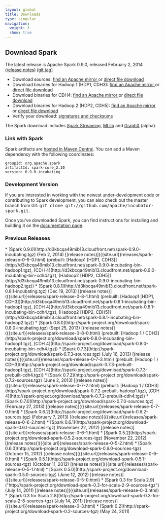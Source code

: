 ```yaml
---
layout: global
title: Downloads
type: singular
navigation:
  weight: 3
  show: true
---
```


## Download Spark
The latest release is Apache Spark 0.9.0, released February 2, 2014 [(release notes)]({{site.url}}releases/spark-release-0-9-0.html) [(git tag)](https://git-wip-us.apache.org/repos/asf?p=incubator-spark.git;a=tag;h=cb95d8055aa534be86afcc8c6f73b99131a461dc)

* Download sources: 
<a href="http://www.apache.org/dyn/closer.cgi/incubator/spark/spark-0.9.0-incubating/spark-0.9.0-incubating.tgz" onClick="trackOutboundLink(this, 'Release Downlaod Links', 'apache_spark-0.9.0-incubating.tgz'); return false;"> find an Apache mirror </a>
or
<a href="http://d3kbcqa49mib13.cloudfront.net/spark-0.9.0-incubating.tgz" onClick="trackOutboundLink(this, 'Release Download Links', 'cloudfront_spark-0.9.0-incubating.tgz'); return false;"> direct file download </a>
* Download binaries for Hadoop 1 (HDP1, CDH3):
<a href="http://www.apache.org/dyn/closer.cgi/incubator/spark/spark-0.9.0-incubating/spark-0.9.0-incubating-bin-hadoop1.tgz" onClick="trackOutboundLink(this, 'Release Download Links', 'apache_spark-0.9.0-incubating-bin-hadoop1.tgz'); return false;"> find an Apache mirror </a>
or
<a href="http://d3kbcqa49mib13.cloudfront.net/spark-0.9.0-incubating-bin-hadoop1.tgz" onClick="trackOutboundLink(this, 'Release Download Links', 'cloudfront_spark-0.9.0-incubating-bin-hadoop1.tgz'); return false;"> direct file download </a>
* Download binaries for CDH4: 
<a href="http://www.apache.org/dyn/closer.cgi/incubator/spark/spark-0.9.0-incubating/spark-0.9.0-incubating-bin-cdh4.tgz" onClick="trackOutboundLink(this, 'Release Download Links', 'apache_spark-0.9.0-incubating-bin-cdh4.tgz'); return false;"> find an Apache mirror </a>
or 
<a href="http://d3kbcqa49mib13.cloudfront.net/spark-0.9.0-incubating-bin-cdh4.tgz" onClick="trackOutboundLink(this, 'Release Download Links', 'cloudfront_spark-0.9.0-incubating-bin-cdh4.tgz'); return false;"> direct file download </a>
* Download binaries for Hadoop 2 (HDP2, CDH5): 
<a href="http://www.apache.org/dyn/closer.cgi/incubator/spark/spark-0.9.0-incubating/spark-0.9.0-incubating-bin-hadoop2.tgz" onClick="trackOutboundLink(this, 'Release Download Links', 'apache_spark-0.9.0-incubating-bin-hadoop2.tgz'); return false;"> find an Apache mirror </a>
or 
<a href="http://d3kbcqa49mib13.cloudfront.net/spark-0.9.0-incubating-bin-hadoop2.tgz" onClick="trackOutboundLink(this, 'Release Download Links', 'cloudfront_spark-0.9.0-incubating-bin-hadoop2.tgz'); return false;"> direct file download </a>
* Verify your download: [signatures and checksums](http://www.apache.org/dist/incubator/spark/spark-0.9.0-incubating/)

<!--
The Spark download includes
<a href="{{site.url}}streaming/">Spark Streaming</a>,
<a href="{{site.url}}mllib/">MLlib</a>, and
<a href="{{site.graphx_url}}">GraphX</a>.
-->

The Spark download includes
<a href="{{site.url}}streaming/">Spark Streaming</a>,
<a href="{{site.url}}mllib/">MLlib</a> and
<a href="http://amplab.github.io/graphx">GraphX</a> (alpha).

### Link with Spark
Spark artifacts are [hosted in Maven Central](http://search.maven.org/#browse%7C1686516968). You can add a Maven dependency with the following coordinates:

    groupId: org.apache.spark
    artifactId: spark-core_2.10
    version: 0.9.0-incubating

### Development Version
If you are interested in working with the newest under-development code or contributing to Spark development, you can also check out the master branch from Git: <tt>git clone git://github.com/apache/incubator-spark.git</tt>.

Once you've downloaded Spark, you can find instructions for installing and building it on the <a href="{{site.url}}documentation.html">documentation page</a>.

<h3 id="previous-releases">Previous Releases</h3>
* [Spark 0.9.0](http://d3kbcqa49mib13.cloudfront.net/spark-0.9.0-incubating.tgz) (Feb 2, 2014) [(release notes)]({{site.url}}releases/spark-release-0-9-0.html) (prebuilt: [Hadoop1 [HDP1, CDH3]](http://d3kbcqa49mib13.cloudfront.net/spark-0.9.0-incubating-bin-hadoop1.tgz), [CDH 4](http://d3kbcqa49mib13.cloudfront.net/spark-0.9.0-incubating-bin-cdh4.tgz), [Hadoop2 [HDP2, CDH5]](http://d3kbcqa49mib13.cloudfront.net/spark-0.9.0-incubating-bin-hadoop2.tgz)) 
* [Spark 0.8.1](http://d3kbcqa49mib13.cloudfront.net/spark-0.8.1-incubating.tgz) (Dec 19, 2013) [(release notes)]({{site.url}}releases/spark-release-0-8-1.html) (prebuilt: [Hadoop1 [HDP1, CDH3]](http://d3kbcqa49mib13.cloudfront.net/spark-0.8.1-incubating-bin-hadoop1.tgz), [CDH 4](http://d3kbcqa49mib13.cloudfront.net/spark-0.8.1-incubating-bin-cdh4.tgz), [Hadoop2 [HDP2, CDH5]](http://d3kbcqa49mib13.cloudfront.net/spark-0.8.1-incubating-bin-hadoop2.tgz)) 
* [Spark 0.8.0](http://spark-project.org/download/spark-0.8.0-incubating.tgz) (Sept 25, 2013) [(release notes)]({{site.url}}releases/spark-release-0-8-0.html) (prebuilt: [Hadoop 1 / CDH3](http://spark-project.org/download/spark-0.8.0-incubating-bin-hadoop1.tgz), [CDH 4](http://spark-project.org/download/spark-0.8.0-incubating-bin-cdh4.tgz)) 
* [Spark 0.7.3](http://spark-project.org/download/spark-0.7.3-sources.tgz) (July 16, 2013) [(release notes)]({{site.url}}releases/spark-release-0-7-3.html) (prebuilt:
[Hadoop 1 / CDH3](http://spark-project.org/download/spark-0.7.3-prebuilt-hadoop1.tgz), [CDH 4](http://spark-project.org/download/spark-0.7.3-prebuilt-cdh4.tgz)) 
* [Spark 0.7.2](http://spark-project.org/download/spark-0.7.2-sources.tgz) (June 2, 2013) [(release notes)]({{site.url}}releases/spark-release-0-7-2.html) (prebuilt: 
[Hadoop 1 / CDH3](http://spark-project.org/download/spark-0.7.2-prebuilt-hadoop1.tgz), [CDH 4](http://spark-project.org/download/spark-0.7.2-prebuilt-cdh4.tgz))
* [Spark 0.7.0](http://spark-project.org/download/spark-0.7.0-sources.tgz) (February 27, 2013) [(release notes)]({{site.url}}releases/spark-release-0-7-0.html)
* [Spark 0.6.2](http://spark-project.org/download/spark-0.6.2-sources.tgz) (February 7, 2013) [(release notes)]({{site.url}}releases/spark-release-0-6-2.html)
* [Spark 0.6.1](http://spark-project.org/download-spark-0.6.1-sources-tgz) (November 22, 2012) [(release notes)]({{site.url}}releases/spark-release-0-6-1.html)
* [Spark 0.5.2](http://spark-project.org/download-spark-0.5.2-sources-tgz) (November 22, 2012) [(release notes)]({{site.url}}releases/spark-release-0-5-2.html)
* [Spark 0.6.0](http://spark-project.org/download-spark-0.6.0-sources-tgz) (October 15, 2012) [(release notes)]({{site.url}}releases/spark-release-0-6-0.html)
* [Spark 0.5.1](http://spark-project.org/download-spark-0.5.1-sources-tgz) (October 11, 2012) [(release notes)]({{site.url}}releases/spark-release-0-5-1.html)
* [Spark 0.5.0](http://spark-project.org/download-spark-0.5.0-sources-tgz) (June 12, 2012) [(release notes)]({{site.url}}releases/spark-release-0-5-0.html)
* [Spark 0.3 for Scala 2.9]("http://spark-project.org/download-spark-0.3-for-scala-2-9-sources-tgz") (July 14, 2011) [(release notes)]({{site.url}}releases/spark-release-0-3.html)
* [Spark 0.3 for Scala 2.8](http://spark-project.org/download-spark-0.3-for-scala-2-8-sources-tgz) (July 14, 2011) [(release notes)]({{site.url}}releases/spark-release-0-3.html)
* [Spark 0.2](http://spark-project.org/download-spark-0.2-sources-tgz) (May 24, 2011)


